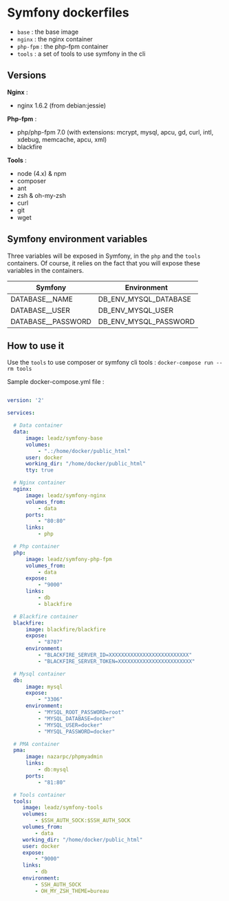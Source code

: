 # Symfony dockerfiles

- `base` : the base image
- `nginx` : the nginx container
- `php-fpm` : the php-fpm container
- `tools` : a set of tools to use symfony in the cli

## Versions

**Nginx** : 

- nginx 1.6.2 (from debian:jessie)

**Php-fpm** : 

- php/php-fpm 7.0 (with extensions: mcrypt, mysql, apcu, gd, curl, intl, xdebug, memcache, apcu, xml)
- blackfire

**Tools** : 

- node (4.x) & npm
- composer
- ant
- zsh & oh-my-zsh
- curl
- git
- wget

## Symfony environment variables

Three variables will be exposed in Symfony, in the `php` and the `tools` containers.
Of course, it relies on the fact that you will expose these variables in the containers.

Symfony           |Environment
------------------|---------------------
DATABASE__NAME    |DB_ENV_MYSQL_DATABASE
DATABASE__USER    |DB_ENV_MYSQL_USER
DATABASE__PASSWORD|DB_ENV_MYSQL_PASSWORD

## How to use it

Use the `tools` to use composer or symfony cli tools : `docker-compose run --rm tools`

Sample docker-compose.yml file : 

```yml

version: '2'

services:

  # Data container
  data:
      image: leadz/symfony-base
      volumes:
          - ".:/home/docker/public_html"
      user: docker
      working_dir: "/home/docker/public_html"
      tty: true

  # Nginx container
  nginx:
      image: leadz/symfony-nginx
      volumes_from:
          - data
      ports:
          - "80:80"
      links:
          - php

  # Php container
  php:
      image: leadz/symfony-php-fpm
      volumes_from:
          - data
      expose:
          - "9000"
      links:
          - db
          - blackfire

  # Blackfire container
  blackfire:
      image: blackfire/blackfire
      expose:
          - "8707"
      environment:
          - "BLACKFIRE_SERVER_ID=XXXXXXXXXXXXXXXXXXXXXXXXXX"
          - "BLACKFIRE_SERVER_TOKEN=XXXXXXXXXXXXXXXXXXXXXXXX"

  # Mysql container
  db:
      image: mysql
      expose:
          - "3306"
      environment:
          - "MYSQL_ROOT_PASSWORD=root"
          - "MYSQL_DATABASE=docker"
          - "MYSQL_USER=docker"
          - "MYSQL_PASSWORD=docker"

  # PMA container
  pma:
      image: nazarpc/phpmyadmin
      links:
          - db:mysql
      ports:
          - "81:80"

  # Tools container
  tools:
     image: leadz/symfony-tools
     volumes:
         - $SSH_AUTH_SOCK:$SSH_AUTH_SOCK
     volumes_from:
         - data
     working_dir: "/home/docker/public_html"
     user: docker
     expose:
         - "9000"
     links:
         - db
     environment:
         - SSH_AUTH_SOCK
         - OH_MY_ZSH_THEME=bureau

```